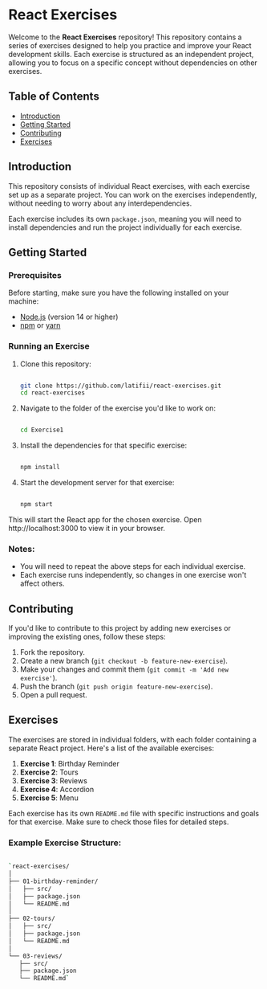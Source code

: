 React Exercises
===============

Welcome to the **React Exercises** repository! This repository contains a series of exercises designed to help you practice and improve your React development skills. Each exercise is structured as an independent project, allowing you to focus on a specific concept without dependencies on other exercises.

Table of Contents
-----------------

-   [Introduction](#introduction)
-   [Getting Started](#getting-started)
-   [Contributing](#contributing)
-   [Exercises](#exercises)


Introduction
------------

This repository consists of individual React exercises, with each exercise set up as a separate project. You can work on the exercises independently, without needing to worry about any interdependencies.

Each exercise includes its own `package.json`, meaning you will need to install dependencies and run the project individually for each exercise.

Getting Started
---------------

### Prerequisites

Before starting, make sure you have the following installed on your machine:

-   [Node.js](https://nodejs.org/) (version 14 or higher)
-   [npm](https://www.npmjs.com/) or [yarn](https://yarnpkg.com/)

### Running an Exercise

1.  Clone this repository:

     ```bash

    git clone https://github.com/latifii/react-exercises.git
    cd react-exercises

1.  Navigate to the folder of the exercise you'd like to work on:

    ```bash

    cd Exercise1

2.  Install the dependencies for that specific exercise:

    ```bash

    npm install

3.  Start the development server for that exercise:

    ```bash

    npm start

This will start the React app for the chosen exercise. Open http://localhost:3000 to view it in your browser.

### Notes:

-   You will need to repeat the above steps for each individual exercise.
-   Each exercise runs independently, so changes in one exercise won't affect others.


Contributing
------------

If you'd like to contribute to this project by adding new exercises or improving the existing ones, follow these steps:

1.  Fork the repository.
2.  Create a new branch (`git checkout -b feature-new-exercise`).
3.  Make your changes and commit them (`git commit -m 'Add new exercise'`).
4.  Push the branch (`git push origin feature-new-exercise`).
5.  Open a pull request.

Exercises
---------

The exercises are stored in individual folders, with each folder containing a separate React project. Here's a list of the available exercises:

1.  **Exercise 1**: Birthday Reminder
2.  **Exercise 2**: Tours
3.  **Exercise 3**: Reviews
4.  **Exercise 4**: Accordion
5.  **Exercise 5**: Menu

Each exercise has its own `README.md` file with specific instructions and goals for that exercise. Make sure to check those files for detailed steps.

### Example Exercise Structure:

 ```bash

`react-exercises/
│
├── 01-birthday-reminder/
│   ├── src/
│   ├── package.json
│   └── README.md
│
├── 02-tours/
│   ├── src/
│   ├── package.json
│   └── README.md
│
└── 03-reviews/
    ├── src/
    ├── package.json
    └── README.md`
